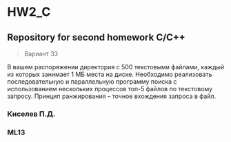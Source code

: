 # HW2_C
## Repository for second homework C/C++
> Вариант 33

В вашем распоряжении директория с 500 текстовыми файлами, каждый из которых занимает 1 МБ места на диске. Необходимо реализовать последовательную и параллельную программу поиска с использованием нескольких процессов топ-5 файлов по текстовому запросу. Принцип ранжирования – точное вхождения запроса в файл.

### Киселев П.Д.
### ML13

